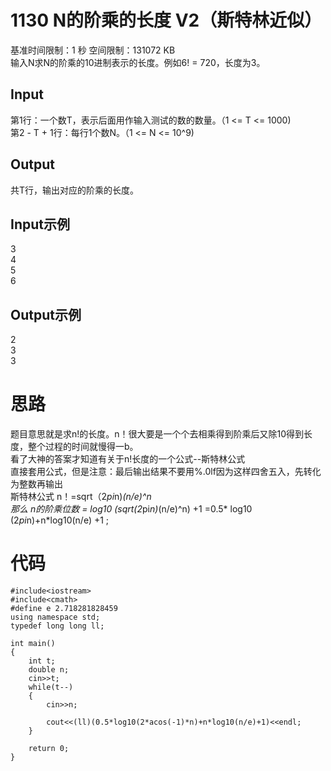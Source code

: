 # 1130 N的阶乘的长度 V2（斯特林近似）
基准时间限制：1 秒 空间限制：131072 KB   
输入N求N的阶乘的10进制表示的长度。例如6! = 720，长度为3。
## Input
第1行：一个数T，表示后面用作输入测试的数的数量。（1 <= T <= 1000)  
第2 - T + 1行：每行1个数N。（1 <= N <= 10^9)
## Output
共T行，输出对应的阶乘的长度。
## Input示例
3  
4  
5  
6
## Output示例
2  
3  
3 
# 思路
题目意思就是求n!的长度。n！很大要是一个个去相乘得到阶乘后又除10得到长度，整个过程的时间就慢得一b。  
看了大神的答案才知道有关于n!长度的一个公式--斯特林公式  
直接套用公式，但是注意：最后输出结果不要用%.0lf因为这样四舍五入，先转化为整数再输出  
斯特林公式 n！=sqrt（2*pi*n)*(n/e)^n  
那么 n的阶乘位数 = log10 (sqrt(2*pi*n)*(n/e)^n) +1 =0.5* log10 (2*pi*n)+n*log10(n/e) +1 ;

# 代码 
    
    #include<iostream>
    #include<cmath>
    #define e 2.718281828459
    using namespace std;
    typedef long long ll;
    
    int main()
    {
    	int t;
    	double n;
    	cin>>t;
    	while(t--)
    	{
    		cin>>n;
    		
    		cout<<(ll)(0.5*log10(2*acos(-1)*n)+n*log10(n/e)+1)<<endl;
    	}
    
    	return 0;
    } 